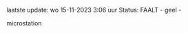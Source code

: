 laatste update: 
wo 15-11-2023  3:06   uur 
Status: FAALT - geel - 
<div class="service Y">microstation</div>